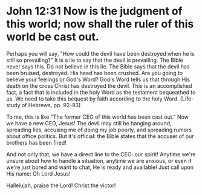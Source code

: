# John 12:31 Now is the judgment of this world; now shall the ruler of this world be cast out.

Perhaps you will say, "How could the devil have been destroyed when he is still so prevailing?"
It is a lie to say that the devil is prevailing.
The Bible never says this.
Do not believe in this lie.
The Bible says that the devil has been bruised, destroyed.
His head has been crushed.
Are you going to believe your feelings or God's Word?
God's Word tells us that through His death on the cross Christ has destroyed the devil.
This is an accomplished fact, a fact that is included in the holy Word as the testament bequeathed to us.
We need to take this bequest by faith according to the holy Word.
(Life-study of Hebrews, pp. 92-93)

To me, this is like "The former CEO of this world has been cast out."  Now we have a new CEO, Jesus!
The devil may still be hanging around, spreading lies, accusing me of doing my job poorly, and spreading rumors about office politics.
But it's official: the Bible states that the accuser of our brothers has been fired!

And not only that, we have a direct line to the CEO: our spirit!
Anytime we're unsure about how to handle a situation, anytime we are anxious, or even if we're just bored and want to chat, He is ready and available!
Just call upon His name: Oh Lord Jesus!

Hallelujah, praise the Lord! Christ the victor!

